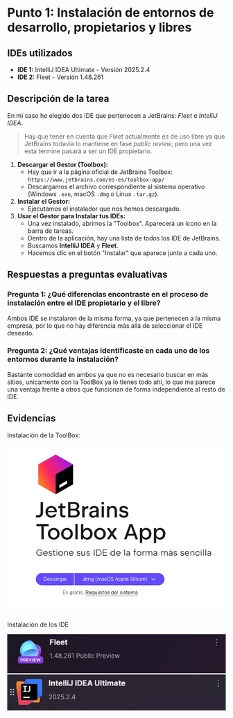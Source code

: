 # Punto 1: Instalación de entornos de desarrollo, propietarios y libres

## IDEs utilizados
- **IDE 1:** IntelliJ IDEA Ultimate - Versión 2025.2.4
- **IDE 2:** Fleet - Versión 1.48.261

## Descripción de la tarea
En mi caso he elegido dos IDE que pertenecen a JetBrains: *Fleet* e *IntelliJ IDEA*.

> Hay que tener en cuenta que *Fleet* actualmente es de uso libre ya que JetBrains todavía lo mantiene en fase *public review*, pero una vez esta termine pasará a ser un IDE propietario. 

1. **Descargar el Gestor (Toolbox):**
    - Hay que ir a la página oficial de JetBrains Toolbox: `https://www.jetbrains.com/es-es/toolbox-app/`
    - Descargamos el archivo correspondiente al sistema operativo (Windows `.exe`, macOS `.dmg` o Linux `.tar.gz`).
2. **Instalar el Gestor:**
    - Ejecutamos el instalador que nos hemos descargado.
3. **Usar el Gestor para Instalar tus IDEs:**
    - Una vez instalado, abrimos la "Toolbox". Aparecerá un icono en la barra de tareas.
    - Dentro de la aplicación, hay una lista de todos los IDE de JetBrains.
    - Buscamos **IntelliJ IDEA** y **Fleet**.
    - Hacemos clic en el botón "Instalar" que aparece junto a cada uno.

## Respuestas a preguntas evaluativas

### Pregunta 1: ¿Qué diferencias encontraste en el proceso de instalación entre el IDE propietario y el libre?

Ambos IDE se instalaron de la misma forma, ya que pertenecen a la misma empresa, por lo que no hay diferencia más allá de seleccionar el IDE deseado.

### Pregunta 2: ¿Qué ventajas identificaste en cada uno de los entornos durante la instalación?

Bastante comodidad en ambos ya que no es necesario buscar en más sitios, unicamente con la ToolBox ya lo tienes todo ahí, lo que me parece una ventaja frente a otros que funcionan de forma independiente al resto de IDE.

## Evidencias

Instalación de la ToolBox:

![Instalación de la ToolBox](https://github.com/IES-Rafael-Alberti/2526-u2-2-1-ides-g1_-adjunte_aqui_el_nombre_del_equipo/blob/main/entregas_individuales/AGC/capturas/descarga%20toolbox.png)

Instalación de los IDE 

![Instalación Fleet](https://github.com/IES-Rafael-Alberti/2526-u2-2-1-ides-g1_-adjunte_aqui_el_nombre_del_equipo/blob/main/entregas_individuales/AGC/capturas/descarga%20fleet.png)
![Instalación FleeIntelliJ IDEA](https://github.com/IES-Rafael-Alberti/2526-u2-2-1-ides-g1_-adjunte_aqui_el_nombre_del_equipo/blob/main/entregas_individuales/AGC/capturas/descarga%20idea.png)
